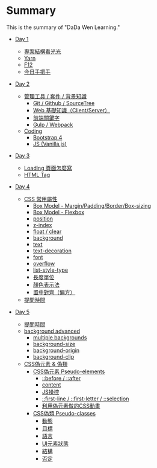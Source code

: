 # Summary

This is the summary of "DaDa Wen Learning."

* [Day 1](content/day1/index.md)
	* [專案結構看光光](content/day1/section1.md)
	* [Yarn](content/day1/section2.md)
	* [F12](content/day1/section3.md)
	* [今日手把手](content/day1/section4.md)


* [Day 2](content/day2/index.md)
	* [管理工具 / 套件 / 背景知識]()
		* [Git / Github / SourceTree](content/day2/section1-1.md)
		* [Web 基礎知識（Client/Server）](content/day2/section1-2.md)
		* [前端關鍵字](content/day2/section1-3.md)
		* [Gulp / Webpack](content/day2/section1-4.md)
	* [Coding]()
		* [Bootstrap 4](content/day2/section2-1.md)
		* [JS (Vanilla.js)](content/day2/section2-2.md)



* [Day 3](content/day3/index.md)
	* [Loading 頁面怎麼寫](content/day3/section1.md)
	* [HTML Tag](content/day3/section2.md)
	<!-- * [提問時間](content/day3/section3.md) -->


* [Day 4](content/day4/index.md)
	* [CSS 常用屬性]()
		* [Box Model - Margin/Padding/Border/Box-sizing](content/day4/css-property/section1-1.md)
		* [Box Model - Flexbox](content/day4/css-property/section1-2.md)
		* [position](content/day4/css-property/section1-3.md)
		* [z-index](content/day4/css-property/section1-4.md)
		* [float / clear](content/day4/css-property/section1-5.md)
		* [background](content/day4/css-property/section1-6.md)
		* [text](content/day4/css-property/section1-7.md)
		* [text-decoration](content/day4/css-property/section1-8.md)
		* [font](content/day4/css-property/section1-9.md)
		* [overflow](content/day4/css-property/section1-10.md)
		* [list-style-type](content/day4/css-property/section1-11.md)
		* [長度單位](content/day4/css-property/section1-12.md)
		* [顏色表示法](content/day4/css-property/section1-13.md)
		* [置中對齊（偏方）](content/day4/css-property/section1-14.md)
	* [提問時間](content/day4/section2.md)


* [Day 5](content/day5/index.md)
	* [提問時間](content/day5/ask.md)
	* [background advanced]()
		* [multiple backgrounds](content/day5/section1/section1-1.md)
		* [background-size](content/day5/section1/section1-2.md)
		* [background-origin](content/day5/section1/section1-3.md)
		* [background-clip](content/day5/section1/section1-4.md)
	* [CSS偽元素 & 偽類](content/day5/section2/section2-pseudo.md)
		* [CSS偽元素 Pseudo-elements]()
			* [::before / ::after](content/day5/section2/section2-1/section2-1-1.md)
			* [content](content/day5/section2/section2-1/section2-1-3.md)
			* [JS操控](content/day5/section2/section2-1/section2-1-4.md)
			* [::first-line / ::first-letter / ::selection](content/day5/section2/section2-1/section2-1-2.md)
			* [利用偽元素做的CSS動畫](content/day5/section2/section2-1/section2-1-5.md)
		* [CSS偽類 Pseudo-classes]()
			* [動態](content/day5/section2/section2-2/section2-2-1.md)
			* [目標](content/day5/section2/section2-2/section2-2-2.md)
			* [語言](content/day5/section2/section2-2/section2-2-3.md)
			* [UI元素狀態](content/day5/section2/section2-2/section2-2-4.md)
			* [結構](content/day5/section2/section2-2/section2-2-5.md)
			* [否定](content/day5/section2/section2-2/section2-2-6.md)
	

	